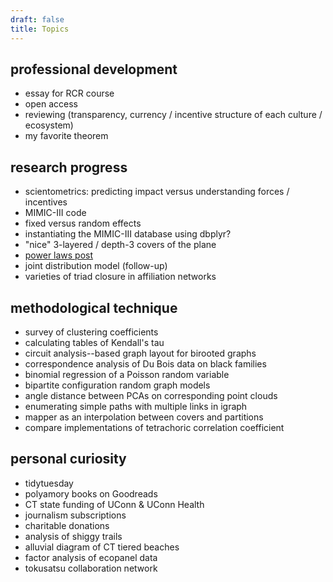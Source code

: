 ```yaml
---
draft: false
title: Topics
---
```


## professional development

- essay for RCR course
- open access
- reviewing (transparency, currency / incentive structure of each culture / ecosystem)
- my favorite theorem

## research progress

- scientometrics: predicting impact versus understanding forces / incentives
- MIMIC-III code
- fixed versus random effects
- instantiating the MIMIC-III database using dbplyr?
- "nice" 3-layered / depth-3 covers of the plane
- [power laws post](https://rpubs.com/CoryBrunson/proteome-powerlaw)
- joint distribution model (follow-up)
- varieties of triad closure in affiliation networks

## methodological technique

- survey of clustering coefficients
- calculating tables of Kendall's tau
- circuit analysis--based graph layout for birooted graphs
- correspondence analysis of Du Bois data on black families
- binomial regression of a Poisson random variable
- bipartite configuration random graph models
- angle distance between PCAs on corresponding point clouds
- enumerating simple paths with multiple links in igraph
- mapper as an interpolation between covers and partitions
- compare implementations of tetrachoric correlation coefficient

## personal curiosity

- tidytuesday
- polyamory books on Goodreads
- CT state funding of UConn & UConn Health
- journalism subscriptions
- charitable donations
- analysis of shiggy trails
- alluvial diagram of CT tiered beaches
- factor analysis of ecopanel data
- tokusatsu collaboration network
